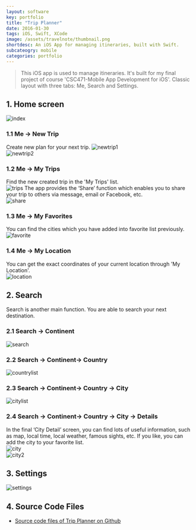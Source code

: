 ```yaml
---
layout: software
key: portfolio
title: "Trip Planner"
date: 2016-01-30
tags: iOS, Swift, XCode
image: /assets/travelnote/thumbnail.png
shortdesc: An iOS App for managing itineraries, built with Swift.
subcateogry: mobile
categories: portfolio
---
```


> This iOS app is used to manage itineraries. It's built for my final project of course 'CSC471-Mobile App Development for iOS'. Classic layout with three tabs: Me, Search and Settings.  

## 1. Home screen  
![index](/assets/travelnote/index.png "index")  
### 1.1 Me -> New Trip
Create new plan for your next trip.
![newtrip1](/assets/travelnote/newtrip1.png "newtrip1")  
![newtrip2](/assets/travelnote/newtrip2.png "newtrip2")  
### 1.2 Me -> My Trips
Find the new created trip in the 'My Trips' list.  
![trips](/assets/travelnote/trips.png "trips")
The app provides the ‘Share’ function which enables you to share your trip to others via message, email or Facebook, etc.  
![share](/assets/travelnote/share.png "share")
### 1.3 Me -> My Favorites
You can find the cities which you have added into favorite list previously.  
![favorite](/assets/travelnote/favorite.png "favorite")
### 1.4 Me -> My Location
You can get the exact coordinates of your current location through 'My Location'.  
![location](/assets/travelnote/location.png "location")  
## 2. Search
Search is another main function. You are able to search your next destination.  
### 2.1 Search -> Continent
![search](/assets/travelnote/search.png "search")  
### 2.2 Search -> Continent-> Country
![countrylist](/assets/travelnote/countrylist.png "countrylist")  
### 2.3 Search -> Continent-> Country -> City
![citylist](/assets/travelnote/citylist.png "citylist")
### 2.4 Search -> Continent-> Country -> City -> Details
In the final ‘City Detail’ screen, you can find lots of useful information, such as map, local time, local weather, famous sights, etc. If you like, you can add the city to your favorite list.  
![city](/assets/travelnote/city.png "city")  
![city2](/assets/travelnote/city2.png "city2")
## 3. Settings  
![settings](/assets/travelnote/settings.png "settings")  
## 4. Source Code Files
* [Source code files of Trip Planner on Github](https://github.com/jojozhuang/Course/tree/master/CSC471/Project/RZHUANG.TourItinerary)
